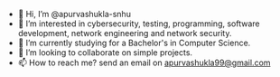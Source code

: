 - 👋 Hi, I’m @apurvashukla-snhu
- 👀 I’m interested in cybersecurity, testing, programming, software development, network engineering and network security.
- 🌱 I’m currently studying for a Bachelor's in Computer Science.
- 💞️ I’m looking to collaborate on simple projects.
- 📫 How to reach me? send an email on apurvashukla99@gmail.com

<!---
apurvashukla-snhu/apurvashukla-snhu is a ✨ special ✨ repository because its `README.md` (this file) appears on your GitHub profile.
You can click the Preview link to take a look at your changes.
--->
